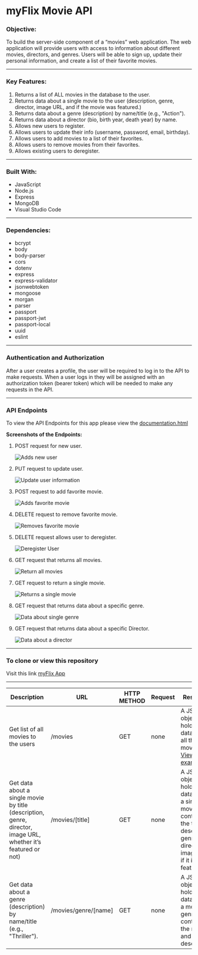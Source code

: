 # **myFlix Movie API**

### **Objective:**

To build the server-side component of a “movies” web application. The web
application will provide users with access to information about different
movies, directors, and genres. Users will be able to sign up, update their
personal information, and create a list of their favorite movies.

---

### **Key Features:**

1. Returns a list of ALL movies in the database to the user.
2. Returns data about a single movie to the user (description, genre, director, image URL, and if the movie was featured.)
3. Returns data about a genre (description) by name/title (e.g., "Action").
4. Returns data about a director (bio, birth year, death year) by name.
5. Allows new users to register.
6. Allows users to update their info (username, password, email, birthday).
7. Allows users to add movies to a list of their favorites.
8. Allows users to remove movies from their favorites.
9. Allows existing users to deregister.

---

### **Built With:**

- JavaScript
- Node.js
- Express
- MongoDB
- Visual Studio Code

---

### **Dependencies:**

- bcrypt
- body
- body-parser
- cors
- dotenv
- express
- express-validator
- jsonwebtoken
- mongoose
- morgan
- parser
- passport
- passport-jwt
- passport-local
- uuid
- eslint

---

### **Authentication and Authorization**

After a user creates a profile, the user will be required to log in to the API to make requests. When a user logs in they will be assigned with an authorization token (bearer token) which will be needed to make any requests in the API.

---

### **API Endpoints**

To view the API Endpoints for this app please view the [documentation.html](https://myflix-2388-app.herokuapp.com/documentation.html)

**Screenshots of the Endpoints:**

1. POST request for new user.

    ![Adds new user](/img/POST_NewUser.png)

2. PUT request to update user.

    ![Update user information](/img/PUT_UserUpdate.png)

3. POST request to add favorite movie.

    ![Adds favorite movie](/img/POST_AddFavMovie.png)

4. DELETE request to remove favorite movie.

    ![Removes favorite movie](/img/DELETE_RemoveFavMovie.png)

5. DELETE request allows user to deregister.

    ![Deregister User](/img/DELETE_Deregister.png)

6. GET request that returns all movies.

    ![Return all movies](/img/GET_AllMovies.png)

7. GET request to return a single movie.

    ![Returns a single movie](/img/GET_SingleMovie.png)

8. GET request that returns data about a specific genre.

    ![Data about single genre](/img/GET_Genre.png)

9. GET request that returns data about a specific Director.

    ![Data about a director](/img/GET_Director.png)

---

### **To clone or view this repository**

Visit this link [myFlix App](https://myflix-2388-app.herokuapp.com/documentation.html)

---

**Description** | **URL** | **HTTP METHOD** | **Request** | **Response**
--- | --- | --- | --- | ---
Get list of all movies to the users | /movies | GET | none | A JSON object holding data about all the movies. <a href="img/GET_AllMovies.png" target="_blank">View example 
Get data about a single movie by title (description, genre, director, image URL, whether it’s featured or not) | /movies/[title] | GET | none | A JSON object holding data about a single movie containing the title, description, genre, director, image, and if it is featured.
Get data about a genre (description) by name/title (e.g., "Thriller"). | /movies/genre/[name] | GET | none | A JSON object holding data about a movie genre containing the name and description.


